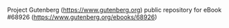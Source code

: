 Project Gutenberg (https://www.gutenberg.org) public repository for eBook #68926 (https://www.gutenberg.org/ebooks/68926)
